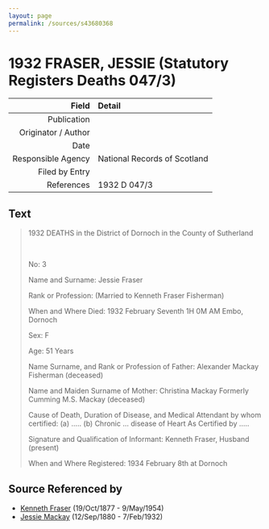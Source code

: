 ```yaml
---
layout: page
permalink: /sources/s43680368
---
```


# 1932 FRASER, JESSIE (Statutory Registers Deaths 047/3)

Field | Detail
---:|:---
Publication | 
Originator / Author | 
Date | 
Responsible Agency | National Records of Scotland
Filed by Entry | 
References | 1932 D 047/3

## Text

> 1932 DEATHS in the District of Dornoch in the County of Sutherland
>
> <br/>
>
> No: 3
>
> Name and Surname: Jessie Fraser
>
> Rank or Profession: (Married to Kenneth Fraser Fisherman)
>
> When and Where Died: 1932 February Seventh 1H 0M AM Embo, Dornoch
>
> Sex: F
>
> Age: 51 Years
>
> Name Surname, and Rank or Profession of Father: Alexander Mackay Fisherman (deceased)
>
> Name and Maiden Surname of Mother: Christina Mackay Formerly Cumming M.S. Mackay (deceased)
>
> Cause of Death, Duration of Disease, and Medical Attendant by whom certified: (a) ..... (b) Chronic ... disease of Heart As Certified by .....
>
> Signature and Qualification of Informant: Kenneth Fraser, Husband (present)
>
> When and Where Registered: 1934 February 8th at Dornoch
>

## Source Referenced by

* [Kenneth Fraser](../people/@91376191@-kenneth-fraser-b1877-10-19-d1954-5-9.md) (19/Oct/1877 - 9/May/1954)
* [Jessie Mackay](../people/@32677248@-jessie-mackay-b1880-9-12-d1932-2-7.md) (12/Sep/1880 - 7/Feb/1932)
